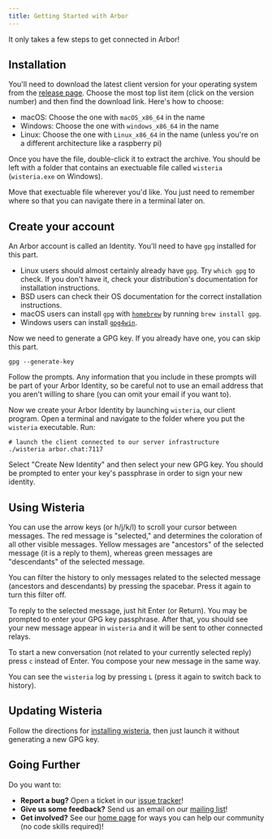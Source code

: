 ```yaml
---
title: Getting Started with Arbor
---
```


It only takes a few steps to get connected in Arbor!

## Installation

You'll need to download the latest client version for your operating system from the [release page](https://git.sr.ht/~whereswaldon/wisteria/refs). Choose the most top list item (click on the version number) and then find the download link. Here's how to choose:

- macOS: Choose the one with `macOS_x86_64` in the name
- Windows: Choose the one with `windows_x86_64` in the name
- Linux: Choose the one with `Linux_x86_64` in the name (unless you're on a different architecture like a raspberry pi)

Once you have the file, double-click it to extract the archive. You should be left with a folder that contains an exectuable file called `wisteria` (`wisteria.exe` on Windows).

Move that exectuable file wherever you'd like. You just need to remember where so that
you can navigate there in a terminal later on.

## Create your account

An Arbor account is called an Identity. You'll need to have `gpg` installed for this part.

- Linux users should almost certainly already have `gpg`. Try `which gpg` to check. If you don't have it, check your distribution's documentation for installation instructions.
- BSD users can check their OS documentation for the correct installation instructions.
- macOS users can install `gpg` with [`homebrew`](https://brew.sh/) by running `brew install gpg`.
- Windows users can install [`gpg4win`](https://www.gpg4win.org/).

Now we need to generate a GPG key. If you already have one, you can skip this part.

```shell
gpg --generate-key
```

Follow the prompts. Any information that you include in these prompts will be part of your Arbor Identity, so be careful not to use an email address that you aren't willing to share (you can omit your email if you want to).

Now we create your Arbor Identity by launching `wisteria`, our client program. Open a terminal and navigate to the folder where you put the `wisteria` executable. Run:

```shell
# launch the client connected to our server infrastructure
./wisteria arbor.chat:7117
```

Select "Create New Identity" and then select your new GPG key. You should be prompted to enter your key's passphrase in order to sign your new identity.

## Using Wisteria

You can use the arrow keys (or h/j/k/l) to scroll your cursor between messages. The red message is "selected," and determines the coloration of all other visible messages. Yellow messages are "ancestors" of the selected message (it is a reply to them), whereas green messages are "descendants" of the selected message.

You can filter the history to only messages related to the selected message (ancestors and descendants) by pressing the spacebar. Press it again to turn this filter off.

To reply to the selected message, just hit Enter (or Return). You may be prompted to enter your GPG key passphrase. After that, you should see your new message appear in `wisteria` and it will be sent to other connected relays.

To start a new conversation (not related to your currently selected reply) press `c` instead of Enter. You compose your new message in the same way.

You can see the `wisteria` log by pressing `L` (press it again to switch back to history).


## Updating Wisteria

Follow the directions for [installing wisteria](#Installation), then just launch it without generating a new GPG key.

## Going Further

Do you want to:

- **Report a bug?** Open a ticket in our [issue tracker](https://todo.sr.ht/~whereswaldon/arbor-dev)!
- **Give us some feedback?** Send us an email on our [mailing list](https://lists.sr.ht/~whereswaldon/arbor-dev)!
- **Get involved?** See our [home page](https://arbor.chat) for ways you can help our community (no code skills required)!
